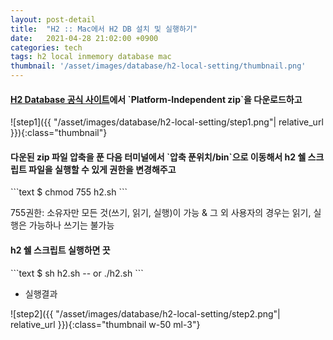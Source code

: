 ```yaml
---
layout: post-detail
title:  "H2 :: Mac에서 H2 DB 설치 및 실행하기"
date:   2021-04-28 21:02:00 +0900
categories: tech
tags: h2 local inmemory database mac 
thumbnail: '/asset/images/database/h2-local-setting/thumbnail.png'
---
```


<div markdown="1" class="stepper text">
<h4 markdown="1" data-step="1" class="title">
    <a href="http://www.h2database.com/html/download.html" target="_blank">H2 Database 공식 사이트</a>에서 `Platform-Independent zip`을 다운로드하고
</h4>
![step1]({{ "/asset/images/database/h2-local-setting/step1.png"| relative_url }}){:class="thumbnail"}
</div>


<div markdown="1" class="stepper text mt-3">
<h4 markdown="1" data-step="2" class="title">
    다운된 zip 파일 압축을 푼 다음 터미널에서 `압축 푼위치/bin`으로 이동해서 h2 쉘 스크립트 파일을 실행할 수 있게 권한을 변경해주고
</h4>
```text
    $ chmod 755 h2.sh
```
<p class="info mt-1">755권한: 소유자만 모든 것(쓰기, 읽기, 실행)이 가능 & 그 외 사용자의 경우는 읽기, 실행은 가능하나 쓰기는 불가능</p>
</div>


<div markdown="1" class="stepper text mt-3">
<h4 markdown="1" data-step="3" class="title">
    h2 쉘 스크립트 실행하면 끗
</h4>
```text
    $ sh h2.sh -- or  ./h2.sh
```

- 실행결과

![step2]({{ "/asset/images/database/h2-local-setting/step2.png"| relative_url }}){:class="thumbnail w-50 ml-3"}

</div>







